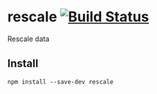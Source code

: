 # rescale  [![Build Status](https://travis-ci.org/javiercejudo/rescale.svg)](https://travis-ci.org/javiercejudo/rescale)

Rescale data

## Install

    npm install --save-dev rescale
